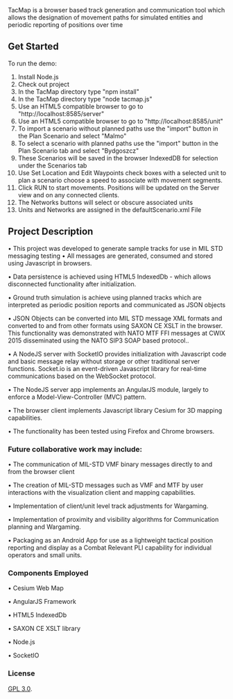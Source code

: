 

TacMap is a browser based track generation and communication tool which allows the designation of movement paths for simulated entities and periodic reporting of positions over time

## Get Started ##

To run the demo:
  1. Install Node.js
  2. Check out project
  3. In the TacMap directory type "npm install"
  4. In the TacMap directory type "node tacmap.js"
  5. Use an HTML5 compatible browser to go to "http://localhost:8585/server"
  6. Use an HTML5 compatible browser to go to "http://localhost:8585/unit"
  7. To import a scenario without planned paths use the "import" button in the Plan Scenario and select "Malmo"
  8. To select a scenario with planned paths use the "import" button in the Plan Scenario tab and select "Bydgoszcz"
  9. These Scenarios will be saved in the browser IndexedDB for selection under the Scenarios tab
  10. Use Set Location and Edit Waypoints check boxes with a selected unit to plan a scenario choose a speed to associate with movement segments.
  11. Click RUN to start movements.  Positions will be updated on the Server view and on any connected clients.
  12. The Networks buttons will select or obscure associated units
  13. Units and Networks are assigned in the defaultScenario.xml File

## Project Description ##
  • This project was developed to generate sample tracks for use in MIL STD messaging testing
  • All messages are generated, consumed and stored using Javascript in browsers.

  • Data persistence is achieved using HTML5 IndexedDb - which allows disconnected functionality after initialization.

  • Ground truth simulation is achieve using planned tracks which are interpreted as periodic position reports and communicated as JSON objects

  • JSON Objects can be converted into MIL STD message XML formats and converted to and from other formats using SAXON CE XSLT in the browser.  This functionality was demonstrated with NATO MTF FFI messages at CWIX 2015 disseminated using the NATO SIP3 SOAP based protocol..

  • A NodeJS server with SocketIO provides initialization with Javascript code and basic message relay without storage or other traditional server functions.  Socket.io is an event-driven Javascript library for real-time communications based on the WebSocket protocol.

  • The NodeJS server app implements an AngularJS module, largely to enforce a Model-View-Controller (MVC) pattern.

  • The browser client implements Javascript library Cesium for 3D mapping capabilities.

  • The functionality has been tested using Firefox and Chrome browsers.

### Future collaborative work may include: ###

  • The communication of MIL-STD VMF binary messages directly to and from the browser client

  • The creation of MIL-STD messages such as VMF and MTF by user interactions with the visualization client and mapping capabilities.

  • Implementation of client/unit level track adjustments for Wargaming.

  • Implementation of proximity and visibility algorithms for Communication planning and Wargaming.

  • Packaging as an Android App for use as a lightweight tactical position reporting and display as a Combat Relevant PLI capability for individual operators and small units.

### Components Employed ###
  • Cesium Web Map

  • AngularJS Framework

  • HTML5 IndexedDb

  • SAXON CE XSLT library

  • Node.js

  • SocketIO

### License ###

[GPL 3.0](http://fsf.org/).  
